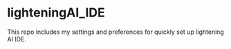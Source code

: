 # lighteningAI_IDE
This repo includes my settings and preferences for quickly set up lightening AI IDE.

